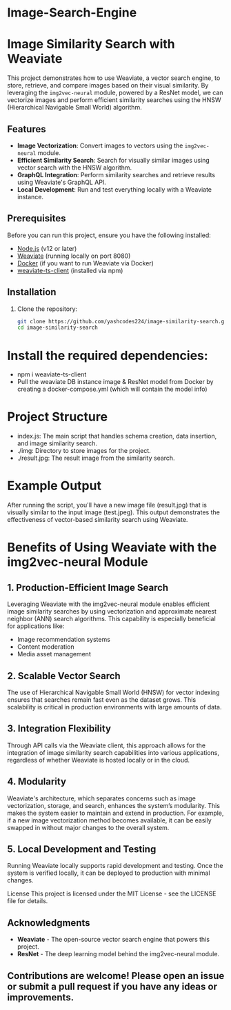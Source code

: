 # Image-Search-Engine

# Image Similarity Search with Weaviate

This project demonstrates how to use Weaviate, a vector search engine, to store, retrieve, and compare images based on their visual similarity. By leveraging the `img2vec-neural` module, powered by a ResNet model, we can vectorize images and perform efficient similarity searches using the HNSW (Hierarchical Navigable Small World) algorithm.

## Features

- **Image Vectorization**: Convert images to vectors using the `img2vec-neural` module.
- **Efficient Similarity Search**: Search for visually similar images using vector search with the HNSW algorithm.
- **GraphQL Integration**: Perform similarity searches and retrieve results using Weaviate's GraphQL API.
- **Local Development**: Run and test everything locally with a Weaviate instance.

## Prerequisites

Before you can run this project, ensure you have the following installed:

- [Node.js](https://nodejs.org/) (v12 or later)
- [Weaviate](https://weaviate.io/) (running locally on port 8080)
- [Docker](https://www.docker.com/) (if you want to run Weaviate via Docker)
- [weaviate-ts-client](https://www.npmjs.com/package/weaviate-ts-client) (installed via npm)

## Installation

1. Clone the repository:

   ```bash
   git clone https://github.com/yashcodes224/image-similarity-search.git
   cd image-similarity-search
# Install the required dependencies:
- npm i weaviate-ts-client
- Pull the weaviate DB instance image & ResNet model from Docker by creating a docker-compose.yml (which will contain the model info)

# Project Structure
- index.js: The main script that handles schema creation, data insertion, and image similarity search.
- ./img: Directory to store images for the project.
- ./result.jpg: The result image from the similarity search.
# Example Output
After running the script, you'll have a new image file (result.jpg) that is visually similar to the input image (test.jpeg). This output demonstrates the effectiveness of vector-based similarity search using Weaviate.

# Benefits of Using Weaviate with the img2vec-neural Module

## 1. Production-Efficient Image Search
Leveraging Weaviate with the img2vec-neural module enables efficient image similarity searches by using vectorization and approximate nearest neighbor (ANN) search algorithms. This capability is especially beneficial for applications like:

- Image recommendation systems
- Content moderation
- Media asset management

## 2. Scalable Vector Search
The use of Hierarchical Navigable Small World (HNSW) for vector indexing ensures that searches remain fast even as the dataset grows. This scalability is critical in production environments with large amounts of data.

## 3. Integration Flexibility
Through API calls via the Weaviate client, this approach allows for the integration of image similarity search capabilities into various applications, regardless of whether Weaviate is hosted locally or in the cloud.

## 4. Modularity
Weaviate's architecture, which separates concerns such as image vectorization, storage, and search, enhances the system’s modularity. This makes the system easier to maintain and extend in production. For example, if a new image vectorization method becomes available, it can be easily swapped in without major changes to the overall system.

## 5. Local Development and Testing
Running Weaviate locally supports rapid development and testing. Once the system is verified locally, it can be deployed to production with minimal changes.


License
This project is licensed under the MIT License - see the LICENSE file for details.

## Acknowledgments
- **Weaviate** - The open-source vector search engine that powers this project.
- **ResNet** - The deep learning model behind the img2vec-neural module.

## Contributions are welcome! Please open an issue or submit a pull request if you have any ideas or improvements.
